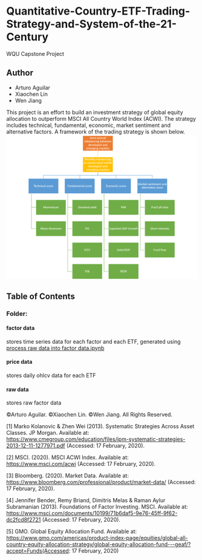 # Quantitative-Country-ETF-Trading-Strategy-and-System-of-the-21-Century
WQU Capstone Project

## Author
* Arturo Aguilar
* Xiaochen Lin
* Wen Jiang
 
This project is an effort to build an investment strategy of global equity allocation to outperform MSCI All Country World Index (ACWI). The strategy includes technical, fundamental, economic, market sentiment and alternative factors. A framework of the trading strategy is shown below.
![factors](/factors.png)

## Table of Contents
### Folder:
#### factor data
stores time series data for each factor and each ETF, generated using [process raw data into factor data.ipynb](/process%20raw%20data%20into%20factor%20data.ipynb)
#### price data
stores daily ohlcv data for each ETF
#### raw data
stores raw factor data

©Arturo Aguilar. ©Xiaochen Lin. ©Wen Jiang. All Rights Reserved.


[1] Marko Kolanovic & Zhen Wei (2013). Systematic Strategies Across Asset Classes. JP Morgan. Available at: https://www.cmegroup.com/education/files/jpm-systematic-strategies-2013-12-11-1277971.pdf (Accessed: 17 February, 2020).

[2] MSCI. (2020). MSCI ACWI Index. Available at: https://www.msci.com/acwi (Accessed: 17 February, 2020).

[3] Bloomberg. (2020). Market Data. Available at: https://www.bloomberg.com/professional/product/market-data/ (Accessed: 17 February, 2020).

[4] Jennifer Bender, Remy Briand, Dimitris Melas & Raman Aylur Subramanian (2013). Foundations of Factor Investing. MSCI. Available at: https://www.msci.com/documents/10199/71b6daf5-9e76-45ff-9f62-dc2fcd8f2721 (Accessed: 17 February, 2020).

[5] GMO. Global Equity Allocation Fund. Available at: https://www.gmo.com/americas/product-index-page/equities/global-all-country-equity-allocation-strategy/global-equity-allocation-fund---geaf/?accept=Funds(Accessed: 17 February, 2020)
